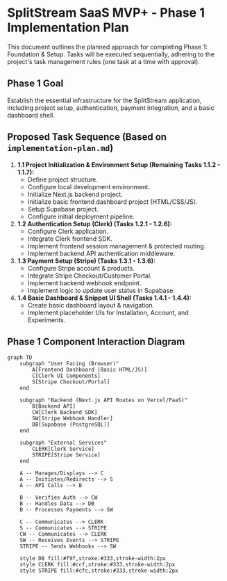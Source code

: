 # SplitStream SaaS MVP+ - Phase 1 Implementation Plan

This document outlines the planned approach for completing Phase 1: Foundation & Setup. Tasks will be executed sequentially, adhering to the project's task management rules (one task at a time with approval).

## Phase 1 Goal

Establish the essential infrastructure for the SplitStream application, including project setup, authentication, payment integration, and a basic dashboard shell.

## Proposed Task Sequence (Based on `implementation-plan.md`)

1.  **1.1 Project Initialization & Environment Setup (Remaining Tasks 1.1.2 - 1.1.7):**
    -   Define project structure.
    -   Configure local development environment.
    -   Initialize Next.js backend project.
    -   Initialize basic frontend dashboard project (HTML/CSS/JS).
    -   Setup Supabase project.
    -   Configure initial deployment pipeline.
2.  **1.2 Authentication Setup (Clerk) (Tasks 1.2.1 - 1.2.6):**
    -   Configure Clerk application.
    -   Integrate Clerk frontend SDK.
    -   Implement frontend session management & protected routing.
    -   Implement backend API authentication middleware.
3.  **1.3 Payment Setup (Stripe) (Tasks 1.3.1 - 1.3.6):**
    -   Configure Stripe account & products.
    -   Integrate Stripe Checkout/Customer Portal.
    -   Implement backend webhook endpoint.
    -   Implement logic to update user status in Supabase.
4.  **1.4 Basic Dashboard & Snippet UI Shell (Tasks 1.4.1 - 1.4.4):**
    -   Create basic dashboard layout & navigation.
    -   Implement placeholder UIs for Installation, Account, and Experiments.

## Phase 1 Component Interaction Diagram

```mermaid
graph TD
    subgraph "User Facing (Browser)"
        A[Frontend Dashboard (Basic HTML/JS)]
        C[Clerk UI Components]
        S[Stripe Checkout/Portal]
    end

    subgraph "Backend (Next.js API Routes on Vercel/PaaS)"
        B[Backend API]
        CW[Clerk Backend SDK]
        SW[Stripe Webhook Handler]
        DB[Supabase (PostgreSQL)]
    end

    subgraph "External Services"
        CLERK[Clerk Service]
        STRIPE[Stripe Service]
    end

    A -- Manages/Displays --> C
    A -- Initiates/Redirects --> S
    A -- API Calls --> B

    B -- Verifies Auth --> CW
    B -- Handles Data --> DB
    B -- Processes Payments --> SW

    C -- Communicates --> CLERK
    S -- Communicates --> STRIPE
    CW -- Communicates --> CLERK
    SW -- Receives Events --> STRIPE
    STRIPE -- Sends Webhooks --> SW

    style DB fill:#f9f,stroke:#333,stroke-width:2px
    style CLERK fill:#ccf,stroke:#333,stroke-width:2px
    style STRIPE fill:#cfc,stroke:#333,stroke-width:2px
```

